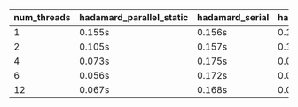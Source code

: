 | num_threads | hadamard_parallel_static | hadamard_serial | hadamard_parallel_guided | hadamard_parallel_auto | hadamard_parallel_runtime | hadamard_parallel_dynamic |
|---|---|---|---|---|---|---|
| 1 | 0.155s | 0.156s | 0.156s | 0.156s | 0.155s | 0.152s |
| 2 | 0.105s | 0.157s | 0.103s | 0.102s | 0.121s | 0.124s |
| 4 | 0.073s | 0.175s | 0.071s | 0.076s | 0.103s | 0.103s |
| 6 | 0.056s | 0.172s | 0.058s | 0.067s | 0.117s | 0.113s |
| 12 | 0.067s | 0.168s | 0.059s | 0.066s | 0.215s | 0.241s |